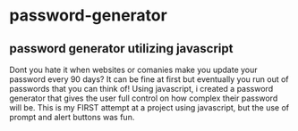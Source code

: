# password-generator

## password generator utilizing javascript


Dont you hate it when websites or comanies make you update your password every 90 days? It can be fine at first but eventually you run out of passwords that you can think of! Using javascript, i created a password generator that gives the user full control on how complex their password will be. This is my FIRST attempt at a project using javascript, but the use of prompt and alert buttons was fun. 